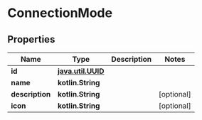 
# ConnectionMode

## Properties
Name | Type | Description | Notes
------------ | ------------- | ------------- | -------------
**id** | [**java.util.UUID**](java.util.UUID.md) |  | 
**name** | **kotlin.String** |  | 
**description** | **kotlin.String** |  |  [optional]
**icon** | **kotlin.String** |  |  [optional]




